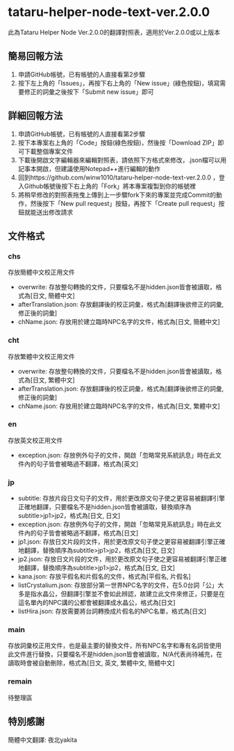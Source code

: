 # tataru-helper-node-text-ver.2.0.0
此為Tataru Helper Node Ver.2.0.0的翻譯對照表，適用於Ver.2.0.0或以上版本

## 簡易回報方法
1. 申請GitHub帳號，已有帳號的人直接看第2步驟
2. 按下左上角的「Issues」，再按下右上角的「New issue」(綠色按鈕)，填寫需要修正的詞彙之後按下「Submit new issue」即可

## 詳細回報方法
1. 申請GitHub帳號，已有帳號的人直接看第2步驟
2. 按下本專案右上角的「Code」按鈕(綠色按鈕)，然後按「Download ZIP」即可下載整個專案文件
3. 下載後開啟文字編輯器來編輯對照表，請依照下方格式來修改，.json檔可以用記事本開啟，但建議使用Notepad++進行編輯的動作
4. 回到https://github.com/winw1010/tataru-helper-node-text-ver.2.0.0 ，登入Github帳號後按下右上角的「Fork」將本專案複製到你的帳號裡
5. 將稍早修改的對照表拖曳上傳到上一步驟fork下來的專案並完成Commit的動作，然後按下「New pull request」按鈕，再按下「Create pull request」按鈕就能送出修改請求

## 文件格式
### chs
存放簡體中文校正用文件
* overwrite: 存放整句轉換的文件，只要檔名不是hidden.json皆會被讀取，格式為[日文, 簡體中文]
* afterTranslation.json: 存放翻譯後的校正詞彙，格式為[翻譯後欲修正的詞彙, 修正後的詞彙]
* chName.json: 存放用於建立臨時NPC名字的文件，格式為[日文, 簡體中文]

### cht
存放繁體中文校正用文件
* overwrite: 存放整句轉換的文件，只要檔名不是hidden.json皆會被讀取，格式為[日文, 繁體中文]
* afterTranslation.json: 存放翻譯後的校正詞彙，格式為[翻譯後欲修正的詞彙, 修正後的詞彙]
* chName.json: 存放用於建立臨時NPC名字的文件，格式為[日文, 繁體中文]

### en
存放英文校正用文件
* exception.json: 存放例外句子的文件，開啟「忽略常見系統訊息」時在此文件內的句子皆會被略過不翻譯，格式為[英文]

### jp
* subtitle: 存放片段日文句子的文件，用於更改原文句子使之更容易被翻譯引擎正確地翻譯，只要檔名不是hidden.json皆會被讀取，替換順序為subtitle>jp1>jp2，格式為[日文, 日文]
* exception.json: 存放例外句子的文件，開啟「忽略常見系統訊息」時在此文件內的句子皆會被略過不翻譯，格式為[日文]
* jp1.json: 存放日文片段的文件，用於更改原文句子使之更容易被翻譯引擎正確地翻譯，替換順序為subtitle>jp1>jp2，格式為[日文, 日文]
* jp2.json: 存放日文片段的文件，用於更改原文句子使之更容易被翻譯引擎正確地翻譯，替換順序為subtitle>jp1>jp2，格式為[日文, 日文]
* kana.json: 存放平假名和片假名的文件，格式為[平假名, 片假名]
* listCrystalium.json: 存放部分第一世界NPC名字的文件，在5.0台詞「公」大多是指水晶公，但翻譯引擎並不會如此辨認，故建立此文件來修正，只要是在這名單內的NPC講的公都會被翻譯成水晶公，格式為[日文]
* listHira.json: 存放需要將台詞轉換成片假名的NPC名單，格式為[日文]

### main
存放詞彙校正用文件，也是最主要的替換文件，所有NPC名字和專有名詞皆使用此文件進行替換，只要檔名不是hidden.json皆會被讀取，N/A代表尚待補充，在讀取時會被自動刪除，格式為[日文, 英文, 繁體中文, 簡體中文]

### remain
待整理區

## 特別感謝
簡體中文翻譯: 夜北yakita